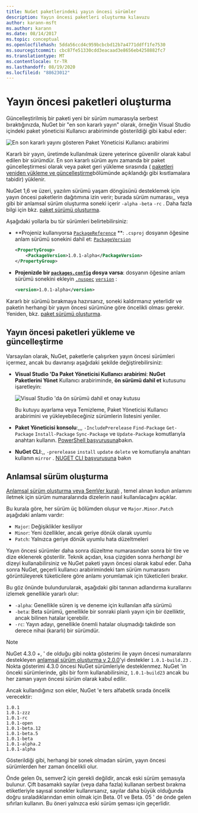 ```yaml
---
title: NuGet paketlerindeki yayın öncesi sürümler
description: Yayın öncesi paketleri oluşturma kılavuzu
author: karann-msft
ms.author: karann
ms.date: 08/14/2017
ms.topic: conceptual
ms.openlocfilehash: 5dda56ccd4c959bcbcbd12b7a4771ddff1fe7530
ms.sourcegitcommit: cbc87fe51330cdd3eacaad3e8656eb4258882fc7
ms.translationtype: MT
ms.contentlocale: tr-TR
ms.lasthandoff: 08/19/2020
ms.locfileid: "88623012"
---
```

# <a name="building-pre-release-packages"></a>Yayın öncesi paketleri oluşturma

Güncelleştirilmiş bir paketi yeni bir sürüm numarasıyla serbest bıraktığınızda, NuGet bir "en son kararlı yayın" olarak, örneğin Visual Studio içindeki paket yöneticisi Kullanıcı arabiriminde gösterildiği gibi kabul eder:

![En son kararlı yayını gösteren Paket Yöneticisi Kullanıcı arabirimi](media/Prerelease_01-LatestStable.png)

Kararlı bir yayın, üretimde kullanılmak üzere yeterince güvenilir olarak kabul edilen bir sürümdür. En son kararlı sürüm aynı zamanda bir paket güncelleştirmesi olarak veya paket geri yükleme sırasında ( [paketleri yeniden yükleme ve güncelleştirme](../consume-packages/reinstalling-and-updating-packages.md)bölümünde açıklandığı gibi kısıtlamalara tabidir) yüklenir.

NuGet 1,6 ve üzeri, yazılım sürümü yaşam döngüsünü desteklemek için yayın öncesi paketlerin dağıtımına izin verir; burada sürüm numarası,, veya gibi bir anlamsal sürüm oluşturma soneki içerir `-alpha` `-beta` `-rc` . Daha fazla bilgi için bkz. [paket sürümü oluşturma](../concepts/package-versioning.md#pre-release-versions).

Aşağıdaki yollarla bu tür sürümleri belirtebilirsiniz:

- **Projeniz kullanıyorsa [`PackageReference`](../consume-packages/package-references-in-project-files.md) **: `.csproj` dosyanın öğesine anlam sürümü sonekini dahil et: [`PackageVersion`](/dotnet/core/tools/csproj#packageversion)

    ```xml
    <PropertyGroup>
        <PackageVersion>1.0.1-alpha</PackageVersion>
    </PropertyGroup>
    ```

- **Projenizde bir [`packages.config`](../reference/packages-config.md) dosya varsa**: dosyanın öğesine anlam sürümü sonekini ekleyin [`.nuspec`](../reference/nuspec.md) [`version`](../reference/nuspec.md#version) :

    ```xml
    <version>1.0.1-alpha</version>
    ```

Kararlı bir sürümü bırakmaya hazırsanız, soneki kaldırmanız yeterlidir ve paketin herhangi bir yayın öncesi sürümüne göre öncelikli olması gerekir. Yeniden, bkz. [paket sürümü oluşturma](../concepts/package-versioning.md#pre-release-versions).

## <a name="installing-and-updating-pre-release-packages"></a>Yayın öncesi paketleri yükleme ve güncelleştirme

Varsayılan olarak, NuGet, paketlerle çalışırken yayın öncesi sürümleri içermez, ancak bu davranışı aşağıdaki şekilde değiştirebilirsiniz:

- **Visual Studio 'Da Paket Yöneticisi Kullanıcı arabirimi**: **NuGet Paketlerini Yönet** Kullanıcı arabiriminde, **ön sürümü dahil et** kutusunu işaretleyin:

    ![Visual Studio 'da ön sürümü dahil et onay kutusu](media/Prerelease_02-CheckPrerelease.png)

    Bu kutuyu ayarlama veya Temizleme, Paket Yöneticisi Kullanıcı arabirimini ve yükleyebileceğiniz sürümlerin listesini yeniler.

- **Paket Yöneticisi konsolu**:,,, `-IncludePrerelease` `Find-Package` `Get-Package` `Install-Package` `Sync-Package` ve `Update-Package` komutlarıyla anahtarı kullanın. [PowerShell başvurusuna](../reference/powershell-reference.md)bakın.

- **NuGet CLI**:,, `-prerelease` `install` `update` `delete` ve komutlarıyla anahtarı kullanın `mirror` . [NUGET CLI başvurusuna](../reference/nuget-exe-cli-reference.md) bakın

## <a name="semantic-versioning"></a>Anlamsal sürüm oluşturma

[Anlamsal sürüm oluşturma veya SemVer kuralı](https://semver.org/spec/v1.0.0.html) , temel alınan kodun anlamını iletmek için sürüm numaralarında dizelerin nasıl kullanılacağını açıklar.

Bu kurala göre, her sürüm üç bölümden oluşur ve `Major.Minor.Patch` aşağıdaki anlamı vardır:

- `Major`: Değişiklikler kesiliyor
- `Minor`: Yeni özellikler, ancak geriye dönük olarak uyumlu
- `Patch`: Yalnızca geriye dönük uyumlu hata düzeltmeleri

Yayın öncesi sürümler daha sonra düzeltme numarasından sonra bir tire ve dize eklenerek gösterilir. Teknik açıdan, kısa çizgiden sonra *herhangi bir* dizeyi kullanabilirsiniz ve NuGet paketi yayın öncesi olarak kabul eder. Daha sonra NuGet, geçerli kullanıcı arabirimindeki tam sürüm numarasını görüntüleyerek tüketicilere göre anlamı yorumlamak için tüketicileri bırakır.

Bu göz önünde bulundurularak, aşağıdaki gibi tanınan adlandırma kurallarını izlemek genellikle yararlı olur:

- `-alpha`: Genellikle süren iş ve deneme için kullanılan alfa sürümü
- `-beta`: Beta sürümü, genellikle bir sonraki planlı yayın için bir özelliktir, ancak bilinen hatalar içerebilir.
- `-rc`: Yayın adayı, genellikle önemli hatalar oluşmadığı takdirde son derece nihai (kararlı) bir sürümdür.

> [!Note]
> NuGet 4.3.0 +, ' de olduğu gibi nokta gösterimi ile yayın öncesi numaralarını destekleyen [anlamsal sürüm oluşturma v 2.0.0](https://semver.org/spec/v2.0.0.html)'yi destekler `1.0.1-build.23` . Nokta gösterimi 4.3.0 öncesi NuGet sürümleriyle desteklenmez. NuGet 'in önceki sürümlerinde, gibi bir form kullanabilirsiniz, `1.0.1-build23` ancak bu her zaman yayın öncesi sürüm olarak kabul edilir.

Ancak kullandığınız son ekler, NuGet 'e ters alfabetik sırada öncelik verecektir:

    1.0.1
    1.0.1-zzz
    1.0.1-rc
    1.0.1-open
    1.0.1-beta.12
    1.0.1-beta.5
    1.0.1-beta
    1.0.1-alpha.2
    1.0.1-alpha

Gösterildiği gibi, herhangi bir sonek olmadan sürüm, yayın öncesi sürümlerden her zaman öncelikli olur.

Önde gelen 0s, semver2 için gerekli değildir, ancak eski sürüm şemasıyla bulunur. Çift basamaklı sayılar (veya daha fazla) kullanan serbest bırakma etiketleriyle sayısal sonekler kullanırsanız, sayılar daha büyük olduğunda doğru sıraladıklarından emin olmak için Beta. 01 ve Beta. 05 ' de önde gelen sıfırları kullanın. Bu öneri yalnızca eski sürüm şeması için geçerlidir.

